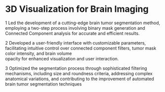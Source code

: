 # 3D Visualization for Brain Imaging

1 Led the development of a cutting-edge brain tumor segmentation method, employing a two-step process involving binary mask generation and Connected Component analysis for accurate and    efficient results.

2 Developed a user-friendly interface with customizable parameters, facilitating intuitive control over connected component filters, tumor mask color intensity, and brain volume    
  opacity for enhanced visualization and user interaction.

3 Optimized the segmentation process through sophisticated filtering mechanisms, including size and roundness criteria, addressing complex anatomical variations, and contributing to the   improvement of automated brain tumor segmentation techniques

